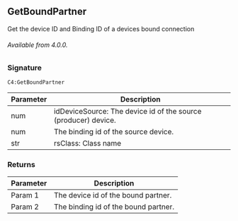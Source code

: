 ## GetBoundPartner

Get the device ID and Binding ID of a devices bound connection


###### Available from 4.0.0.


### Signature

`C4:GetBoundPartner `


| Parameter | Description                                                    |
| --------- | -------------------------------------------------------------- |
| num       | idDeviceSource: The device id of the source (producer) device. |
| num       | The binding id of the source device.                           |
| str       | rsClass: Class name                                            |


### Returns

| Parameter | Description                          |
| --------- | ------------------------------------ |
| Param 1   | The device id of the bound partner.  |
| Param 2   | The binding id of the bound partner. |

